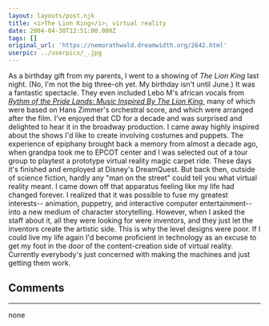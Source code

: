 ```yaml
---
layout: layouts/post.njk
title: <i>The Lion King</i>; virtual reality
date: 2004-04-30T12:51:00.000Z
tags: []
original_url: 'https://nemorathwald.dreamwidth.org/2642.html'
userpic: ../userpics/_.jpg
---
```

As a birthday gift from my parents, I went to a showing of _The Lion King_ last night. (No, I'm not the big three-oh yet. My birthday isn't until June.) It was a fantastic spectacle. They even included Lebo M's african vocals from [_Rythm of the Pride Lands: Music Inspired By The Lion King,_](http://www.amazon.com/exec/obidos/tg/detail/-/B000001M2E/103-8811194-3929441?v=glance) many of which were based on Hans Zimmer's orchestral score, and which were arranged after the film. I've enjoyed that CD for a decade and was surprised and delighted to hear it in the broadway production. I came away highly inspired about the shows I'd like to create involving costumes and puppets. The experience of epiphany brought back a memory from almost a decade ago, when grandpa took me to EPCOT center and I was selected out of a tour group to playtest a prototype virtual reality magic carpet ride. These days it's finished and employed at Disney's DreamQuest. But back then, outside of science fiction, hardly any "man on the street" could tell you what virtual reality meant. I came down off that apparatus feeling like my life had changed forever. I realized that it was possible to fuse my greatest interests-- animation, puppetry, and interactive computer entertainment-- into a new medium of character storytelling. However, when I asked the staff about it, all they were looking for were inventors, and they just let the inventors create the artistic side. This is why the level designs were poor. If I could live my life again I'd become proficient in technology as an excuse to get my foot in the door of the content-creation side of virtual reality. Currently everybody's just concerned with making the machines and just getting them work.

## Comments

---

none
